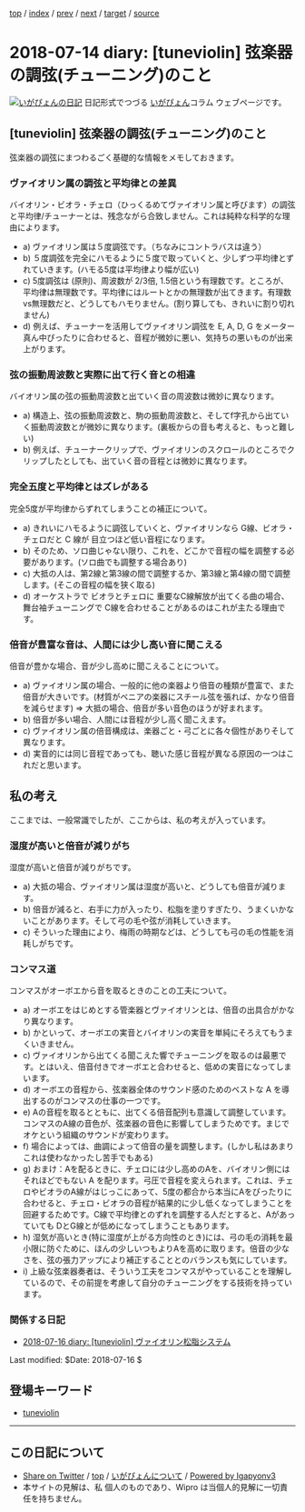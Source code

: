 [top](../index.html) 
 / [index](index.html) 
 / [prev](ig180703.html) 
 / [next](ig180715.html) 
 / [target](http://www.igapyon.jp/igapyon/diary/2018/ig180714.html) 
 / [source](https://github.com/igapyon/diary/blob/master/2018/ig180714.src.md) 

2018-07-14 diary: [tuneviolin] 弦楽器の調弦(チューニング)のこと
=====================================================================================================
[![いがぴょんの日記](http://www.igapyon.jp/igapyon/diary/images/iga200306s.jpg "いがぴょん")](http://www.igapyon.jp/igapyon/diary/memo/memoigapyon.html) 日記形式でつづる [いがぴょん](http://www.igapyon.jp/igapyon/diary/memo/memoigapyon.html)コラム ウェブページです。

## [tuneviolin] 弦楽器の調弦(チューニング)のこと

弦楽器の調弦にまつわるごく基礎的な情報をメモしておきます。

### ヴァイオリン属の調弦と平均律との差異

バイオリン・ビオラ・チェロ（ひっくるめてヴァイオリン属と呼びます）の調弦と平均律/チューナーとは、残念ながら合致しません。これは純粋な科学的な理由によります。

- a) ヴァイオリン属は５度調弦です。（ちなみにコントラバスは違う）
- b) ５度調弦を完全にハモるように５度で取っていくと、少しずつ平均律とずれていきます。(ハモる5度は平均律より幅が広い)
- c) 5度調弦は (原則)、周波数が 2/3倍, 1.5倍という有理数です。ところが、平均律は無理数です。平均律にはルートとかの無理数が出てきます。有理数 vs無理数だと、どうしてもハモりません。(割り算しても、きれいに割り切れません)
- d) 例えば、チューナーを活用してヴァイオリン調弦を E, A, D, G をメーター真ん中ぴったりに合わせると、音程が微妙に悪い、気持ちの悪いものが出来上がります。

### 弦の振動周波数と実際に出て行く音との相違

バイオリン属の弦の振動周波数と出ていく音の周波数は微妙に異なります。

- a) 構造上、弦の振動周波数と、駒の振動周波数と、そしてf字孔から出ていく振動周波数とが微妙に異なります。(裏板からの音も考えると、もっと難しい)
- b) 例えば、チューナークリップで、ヴァイオリンのスクロールのところでクリップしたとしても、出ていく音の音程とは微妙に異なります。

### 完全五度と平均律とはズレがある

完全5度が平均律からずれてしまうことの補正について。

- a) きれいにハモるように調弦していくと、ヴァイオリンなら G線、ビオラ・チェロだと C 線が 目立つほど低い音程になります。
- b) そのため、ソロ曲じゃない限り、これを、どこかで音程の幅を調整する必要があります。(ソロ曲でも調整する場合あり)
- c) 大抵の人は、第2線と第3線の間で調整するか、第3線と第4線の間で調整します。(そこの音程の幅を狭く取る)
- d) オーケストラで ビオラとチェロに 重要なC線解放が出てくる曲の場合、舞台袖チューニングで C線を合わせることがあるのはこれが主たる理由です。

### 倍音が豊富な音は、人間には少し高い音に聞こえる

倍音が豊かな場合、音が少し高めに聞こえることについて。

- a) ヴァイオリン属の場合、一般的に他の楽器より倍音の種類が豊富で、また倍音が大きいです。(材質がベニアの楽器にスチール弦を張れば、かなり倍音を減らせます) => 大抵の場合、倍音が多い音色のほうが好まれます。
- b) 倍音が多い場合、人間には音程が少し高く聞こえます。
- c) ヴァイオリン属の倍音構成は、楽器ごと・弓ごとに各々個性がありそして異なります。
- d) 実音的には同じ音程であっても、聴いた感じ音程が異なる原因の一つはこれだと思います。

## 私の考え

ここまでは、一般常識でしたが、ここからは、私の考えが入っています。

### 湿度が高いと倍音が減りがち

湿度が高いと倍音が減りがちです。

- a) 大抵の場合、ヴァイオリン属は湿度が高いと、どうしても倍音が減ります。
- b) 倍音が減ると、右手に力が入ったり、松脂を塗りすぎたり、うまくいかないことがあります。そして弓の毛や弦が消耗していきます。
- c) そういった理由により、梅雨の時期などは、どうしても弓の毛の性能を消耗しがちです。

### コンマス道

コンマスがオーボエから音を取るときのことの工夫について。

- a) オーボエをはじめとする管楽器とヴァイオリンとは、倍音の出具合がかなり異なります。
- b) かといって、オーボエの実音とバイオリンの実音を単純にそろえてもうまくいきません。
- c) ヴァイオリンから出てくる聞こえた響でチューニングを取るのは最悪です。とはいえ、倍音付きでオーボエと合わせると、低めの実音になってしまいます。
- d) オーボエの音程から、弦楽器全体のサウンド感のためのベストな A を導出するのがコンマスの仕事の一つです。
- e) Aの音程を取るとともに、出てくる倍音配列も意識して調整しています。コンマスのA線の音色が、弦楽器の音色に影響してしまうためです。まじでオケという組織のサウンドが変わります。
- f) 場合によっては、曲調によって倍音の量を調整します。(しかし私はあまりこれは使わなかったし苦手でもある)
- g) おまけ：Aを配るときに、チェロには少し高めのAを、バイオリン側には それほどでもない A を配ります。弓圧で音程を変えられます。これは、チェロやビオラのA線がはじっこにあって、5度の都合から本当にAをぴったりに合わせると、チェロ・ビオラの音程が結果的に少し低くなってしまうことを回避するためです。C線で平均律とのずれを調整する人だとすると、Aがあっていても DとG線とが低めになってしまうこともあります。
- h) 湿気が高いとき(特に湿度が上がる方向性のとき)には、弓の毛の消耗を最小限に防ぐために、ほんの少しいつもよりAを高めに取ります。倍音の少なさを、弦の張力アップにより補正することとのバランスも気にしています。
- i) 上級な弦楽器奏者は、そういう工夫をコンマスがやっていることを理解しているので、その前提を考慮して自分のチューニングをする技術を持っています。

### 関係する日記

- [2018-07-16 diary: [tuneviolin] ヴァイオリン松脂システム](http://www.igapyon.jp/igapyon/diary/2018/ig180716.html)

Last modified: $Date: 2018-07-16 $

## 登場キーワード

* [tuneviolin](../keyword/tuneviolin.html)

----------------------------------------------------------------------------------------------------

## この日記について

* [Share on Twitter](https://twitter.com/intent/tweet?hashtags=igapyon%2Cdiary%2C%E3%81%84%E3%81%8C%E3%81%B4%E3%82%87%E3%82%93%2Ctuneviolin&text=%5Btuneviolin%5D+%E5%BC%A6%E6%A5%BD%E5%99%A8%E3%81%AE%E8%AA%BF%E5%BC%A6%28%E3%83%81%E3%83%A5%E3%83%BC%E3%83%8B%E3%83%B3%E3%82%B0%29%E3%81%AE%E3%81%93%E3%81%A8&url=http%3A%2F%2Fwww.igapyon.jp%2Figapyon%2Fdiary%2F2018%2Fig180714.html) / [top](../index.html) / [いがぴょんについて](http://www.igapyon.jp/igapyon/diary/memo/memoigapyon.html) / [Powered by Igapyonv3](https://github.com/igapyon/igapyonv3)
* 本サイトの見解は、私 個人のものであり、Wipro は当個人的見解に一切責任を持ちません。 
